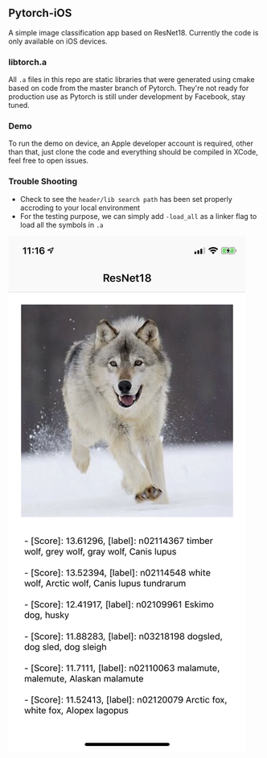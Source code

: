 ## Pytorch-iOS

A simple image classification app based on ResNet18. Currently the code is only available on iOS devices. 

### libtorch.a

All `.a` files in this repo are static libraries that were generated using cmake based on code from the master branch of Pytorch. They're not ready for production use as Pytorch is still under development by Facebook, stay tuned.

### Demo

To run the demo on device,  an Apple developer account is required, other than that, just clone the code and everything should be compiled in XCode, feel free to open issues.

### Trouble Shooting

- Check to see the `header/lib search path` has been set properly accroding to your local environment
- For the testing purpose, we can simply add `-load_all` as a linker flag to load all the symbols in `.a`

![](./screenshot.png)
